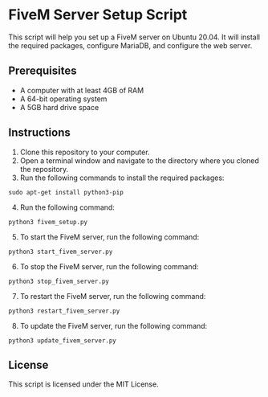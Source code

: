 # FiveM Server Setup Script

This script will help you set up a FiveM server on Ubuntu 20.04. It will install the required packages, configure MariaDB, and configure the web server.

## Prerequisites

* A computer with at least 4GB of RAM
* A 64-bit operating system
* A 5GB hard drive space

## Instructions

1. Clone this repository to your computer.
2. Open a terminal window and navigate to the directory where you cloned the repository.
3. Run the following commands to install the required packages:



```
sudo apt-get install python3-pip
```

4. Run the following command:

```
python3 fivem_setup.py
```

5. To start the FiveM server, run the following command:

```
python3 start_fivem_server.py
```

6. To stop the FiveM server, run the following command:

```
python3 stop_fivem_server.py
```

7. To restart the FiveM server, run the following command:

```
python3 restart_fivem_server.py
```

8. To update the FiveM server, run the following command:

```
python3 update_fivem_server.py
```

## License

This script is licensed under the MIT License.
```
